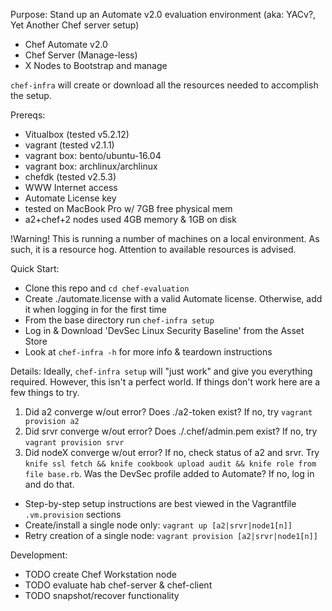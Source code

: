 Purpose: Stand up an Automate v2.0 evaluation environment (aka: YACv?, Yet Another Chef server setup)
- Chef Automate v2.0
- Chef Server (Manage-less)
- X Nodes to Bootstrap and manage

`chef-infra` will create or download all the resources needed to
accomplish the setup.


Prereqs:
- Vitualbox (tested v5.2.12)
- vagrant (tested v2.1.1)
- vagrant box: bento/ubuntu-16.04
- vagrant box: archlinux/archlinux
- chefdk (tested v2.5.3)
- WWW Internet access
- Automate License key
- tested on MacBook Pro w/ 7GB free physical mem
- a2+chef+2 nodes used 4GB memory & 1GB on disk


!Warning! This is running a number of machines on a local environment.  As such,
it is a resource hog. Attention to available resources is advised.


Quick Start:
- Clone this repo and `cd chef-evaluation`
- Create ./automate.license with a valid Automate license. Otherwise, add it when logging in for the first time
- From the base directory run `chef-infra setup`
- Log in & Download 'DevSec Linux Security Baseline' from the Asset Store
- Look at `chef-infra -h` for more info & teardown instructions



Details:
Ideally, `chef-infra setup` will "just work" and give you everything required.  However, this isn't a perfect world.  If things don't work here are a few things to try.
1. Did a2 converge w/out error? Does ./a2-token exist? If no, try `vagrant provision a2`
1. Did srvr converge w/out error? Does ./.chef/admin.pem exist? If no, try `vagrant provision srvr`
1. Did nodeX converge w/out error? If no, check status of a2 and srvr.  Try `knife ssl fetch && knife cookbook upload audit && knife role from file base.rb`.  Was the DevSec profile added to Automate? If no, log in and do that.

- Step-by-step setup instructions are best viewed in the Vagrantfile `.vm.provision` sections
- Create/install a single node only: `vagrant up [a2|srvr|node1[n]]`
- Retry creation of a single node: `vagrant provision [a2|srvr|node1[n]]`

Development:
- TODO create Chef Workstation node
- TODO evaluate hab chef-server & chef-client
- TODO snapshot/recover functionality
